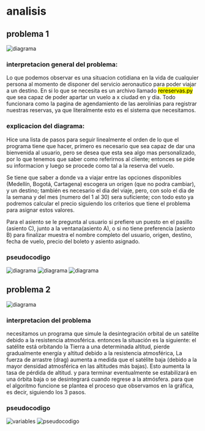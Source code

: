 # analisis
## problema 1 
![diagrama](<https://i.imgur.com/pAoCY3V.png>)
### interpretacion general del problema: 
Lo que podemos observar es una situacion cotidiana en la vida de cualquier persona al momento de disponer del servicio aeronautico para poder viajar a un destino. 
En si lo que se necesita es un archivo llamado <mark>rereservas.py</mark> que sea capaz de poder apartar un vuelo a x ciudad en y dia. Todo funcionara como la pagina de agendamiento de las aerolinias para registrar nuestras reservas, ya que literalmente esto es el sistema que necesitamos.

### explicacion del diagrama: 

Hice una lista de pasos para seguir linealmente el orden de lo que el programa tiene que hacer, primero es necesario que sea capaz de dar una bienvenida al usuario, pero se desea que esta sea algo mas personalizado, por lo que tenemos que saber como referirnos al cliente; entonces se pide su informacion y luego se procede como tal a la reserva del vuelo.

 Se tiene que saber a donde va a viajar entre las opciones disponibles (Medellín, Bogotá, Cartagena) escogera un origen (que no podra cambiar), y un destino; también es necesario el dia del viaje, pero, con solo el dia de la semana y del mes (numero del 1 al 30)  sera suficiente; con todo esto ya podremos calcular el precio siguiendo los criterios que tiene el problema para asignar estos valores.

 Para el asiento se le pregunta al usuario si prefiere un puesto en el pasillo (asiento C), junto a la ventana(asiento A), o si no tiene preferencia (asiento B) 
 para finalizar muestra el nombre completo del usuario, origen, destino, fecha de vuelo, precio del boleto y asiento asignado.

### pseudocodigo
![diagrama](<https://i.imgur.com/QSn8ABR.jpeg>)
![diagrama](<https://i.imgur.com/sziA06j.jpeg>)
![diagrama](<https://i.imgur.com/ZOLL347.jpeg>)

## problema 2
![diagrama](<https://i.imgur.com/fapY0Zd.pngg>)
### interpretacion del problema
necesitamos un programa que simule la desintegración orbital de un satélite debido a la resistencia atmosférica.
entonces la situación es la siguiente: el satélite está orbitando la Tierra a una determinada altitud, pierde gradualmente energía y altitud debido a la resistencia atmosférica, La fuerza de arrastre (drag) aumenta a medida que el satélite baja (debido a la mayor densidad atmosférica en las altitudes más bajas). Esto aumenta la tasa de pérdida de altitud. y para terminar eventualmente se estabilizará en una órbita baja o se desintegrará cuando regrese a la atmósfera.
para que el algoritmo funcione se plantea el proceso que observamos en la gráfica, es decir, siguiendo los 3 pasos.

### pseudocodigo 
![variables](https://i.imgur.com/TihBSei.jpeg)
![pseudocodigo](https://i.imgur.com/Ksq6K6z.jpeg)

